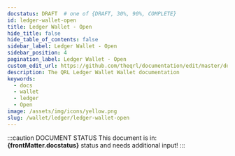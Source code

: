 ```yaml
---
docstatus: DRAFT  # one of {DRAFT, 30%, 90%, COMPLETE}
id: ledger-wallet-open
title: Ledger Wallet - Open
hide_title: false
hide_table_of_contents: false
sidebar_label: Ledger Wallet - Open
sidebar_position: 4
pagination_label: Ledger Wallet - Open
custom_edit_url: https://github.com/theqrl/documentation/edit/master/docs/basics/what-is-qrl.md
description: The QRL Ledger Wallet Wallet documentation
keywords:
  - docs
  - wallet
  - ledger
  - Open
image: /assets/img/icons/yellow.png
slug: /wallet/ledger/ledger-wallet-open
---
```


:::caution DOCUMENT STATUS 
<span>This document is in: <b>{frontMatter.docstatus}</b> status and needs additional input!</span>
:::